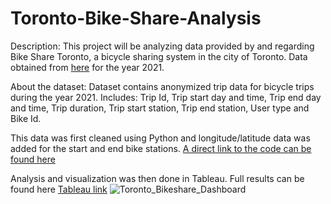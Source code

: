 # Toronto-Bike-Share-Analysis

Description: This project will be analyzing data provided by and regarding Bike Share Toronto, a bicycle sharing system in the city of Toronto. Data obtained from [here](https://open.toronto.ca/dataset/bike-share-toronto-ridership-data/) for the year 2021.

About the dataset: Dataset contains anonymized trip data for bicycle trips during the year 2021. Includes: Trip Id, Trip start day and time, Trip end day and time, Trip duration, Trip start station, Trip end station, User type and Bike Id.

This data was first cleaned using Python and longitude/latitude data was added for the start and end bike stations. [A direct link to the code can be found here](https://github.com/seifsami/Toronto-Bike-Share-Analysis/blob/main/Bike%20Share%20Analysis%20Full%20Process.ipynb)

Analysis and visualization was then done in Tableau. Full results can be found here [Tableau link](https://public.tableau.com/views/AnalysisofTorontoBikeshareInfo/Dashboard1?:language=en-US&:display_count=n&:origin=viz_share_link)
![Toronto_Bikeshare_Dashboard](https://user-images.githubusercontent.com/97905607/189567108-14cff36f-a5b8-4412-a13c-8dca5d5327b2.png)

